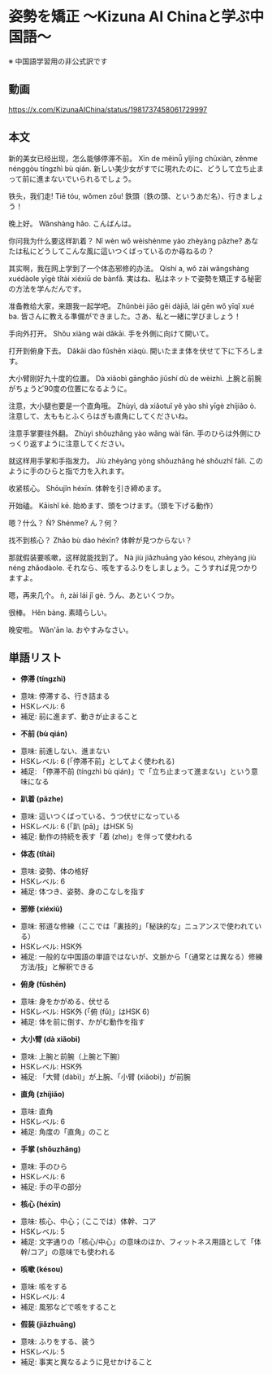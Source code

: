 # 姿勢を矯正 〜Kizuna AI Chinaと学ぶ中国語〜
※ 中国語学習用の非公式訳です

## 動画
https://x.com/KizunaAIChina/status/1981737458061729997

## 本文

新的美女已经出现，怎么能够停滞不前。
Xīn de měinǚ yǐjīng chūxiàn, zěnme nénggòu tíngzhì bù qián.
新しい美少女がすでに現れたのに、どうして立ち止まって前に進まないでいられるでしょう。

铁头，我们走!
Tiě tóu, wǒmen zǒu!
鉄頭（鉄の頭、というあだ名）、行きましょう！

晚上好。
Wǎnshàng hǎo.
こんばんは。

你问我为什么要这样趴着？
Nǐ wèn wǒ wèishénme yào zhèyàng pāzhe?
あなたは私にどうしてこんな風に這いつくばっているのか尋ねるの？

其实啊，我在网上学到了一个体态邪修的办法。
Qíshí a, wǒ zài wǎngshàng xuédàole yīgè tǐtài xiéxiū de bànfǎ.
実はね、私はネットで姿勢を矯正する秘密の方法を学んだんです。

准备教给大家，来跟我一起学吧。
Zhǔnbèi jiāo gěi dàjiā, lái gēn wǒ yīqǐ xué ba.
皆さんに教える準備ができました。さあ、私と一緒に学びましょう！

手向外打开。
Shǒu xiàng wài dǎkāi.
手を外側に向けて開いて。

打开到俯身下去。
Dǎkāi dào fǔshēn xiàqù.
開いたまま体を伏せて下に下ろします。

大小臂刚好九十度的位置。
Dà xiǎobì gānghǎo jiǔshí dù de wèizhì.
上腕と前腕がちょうど90度の位置になるように。

注意，大小腿也要是一个直角哦。
Zhùyì, dà xiǎotuǐ yě yào shì yīgè zhíjiǎo ò.
注意して、太ももとふくらはぎも直角にしてくださいね。

注意手掌要往外翻。
Zhùyì shǒuzhǎng yào wǎng wài fān.
手のひらは外側にひっくり返すように注意してください。

就这样用手掌和手指发力。
Jiù zhèyàng yòng shǒuzhǎng hé shǒuzhǐ fālì.
このように手のひらと指で力を入れます。

收紧核心。
Shōujǐn héxīn.
体幹を引き締めます。

开始磕。
Kāishǐ kē.
始めます、頭をつけます。（頭を下げる動作）

嗯？什么？
Ǹ? Shénme?
ん？何？

找不到核心？
Zhǎo bù dào héxīn?
体幹が見つからない？

那就假装要咳嗽，这样就能找到了。
Nà jiù jiǎzhuāng yào késou, zhèyàng jiù néng zhǎodàole.
それなら、咳をするふりをしましょう。こうすれば見つかりますよ。

嗯，再来几个。
ǹ, zài lái jǐ gè.
うん、あといくつか。

很棒。
Hěn bàng.
素晴らしい。

晚安啦。
Wǎn'ān la.
おやすみなさい。

## 単語リスト

* **停滞 (tíngzhì)**
- 意味: 停滞する、行き詰まる
- HSKレベル: 6
- 補足: 前に進まず、動きが止まること

* **不前 (bù qián)**
- 意味: 前進しない、進まない
- HSKレベル: 6 (「停滞不前」としてよく使われる)
- 補足: 「停滞不前 (tíngzhì bù qián)」で「立ち止まって進まない」という意味になる

* **趴着 (pāzhe)**
- 意味: 這いつくばっている、うつ伏せになっている
- HSKレベル: 6 (「趴 (pā)」はHSK 5)
- 補足: 動作の持続を表す「着 (zhe)」を伴って使われる

* **体态 (tǐtài)**
- 意味: 姿勢、体の格好
- HSKレベル: 6
- 補足: 体つき、姿勢、身のこなしを指す

* **邪修 (xiéxiū)**
- 意味: 邪道な修練（ここでは「裏技的」「秘訣的な」ニュアンスで使われている）
- HSKレベル: HSK外
- 補足: 一般的な中国語の単語ではないが、文脈から「（通常とは異なる）修練方法/技」と解釈できる

* **俯身 (fǔshēn)**
- 意味: 身をかがめる、伏せる
- HSKレベル: HSK外 (「俯 (fǔ)」はHSK 6)
- 補足: 体を前に倒す、かがむ動作を指す

* **大小臂 (dà xiǎobì)**
- 意味: 上腕と前腕（上腕と下腕）
- HSKレベル: HSK外
- 補足: 「大臂 (dàbì)」が上腕、「小臂 (xiǎobì)」が前腕

* **直角 (zhíjiǎo)**
- 意味: 直角
- HSKレベル: 6
- 補足: 角度の「直角」のこと

* **手掌 (shǒuzhǎng)**
- 意味: 手のひら
- HSKレベル: 6
- 補足: 手の平の部分

* **核心 (héxīn)**
- 意味: 核心、中心；（ここでは）体幹、コア
- HSKレベル: 5
- 補足: 文字通りの「核心/中心」の意味のほか、フィットネス用語として「体幹/コア」の意味でも使われる

* **咳嗽 (késou)**
- 意味: 咳をする
- HSKレベル: 4
- 補足: 風邪などで咳をすること

* **假装 (jiǎzhuāng)**
- 意味: ふりをする、装う
- HSKレベル: 5
- 補足: 事実と異なるように見せかけること
